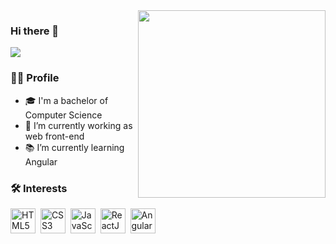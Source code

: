<img align="right" src="https://image.freepik.com/vetores-gratis/ilustracao-do-conceito-de-digitacao-de-codigo_114360-3581.jpg" width="300"/>

### Hi there 👋
![](https://komarev.com/ghpvc/?username=wellysonvie&color=green)
<!--
**wellysonvie/wellysonvie** is a ✨ _special_ ✨ repository because its `README.md` (this file) appears on your GitHub profile.
-->


### 👨‍💻 Profile
- 🎓 I'm a bachelor of Computer Science
- 🔭 I’m currently working as web front-end
- 📚 I’m currently learning Angular

### 🛠 Interests

<div>
    <img src="https://xesque.rocketseat.dev/platform/tech/html5.svg" width="40" title="HTML5">&nbsp;
    <img src="https://xesque.rocketseat.dev/platform/tech/css3.svg" width="40" title="CSS3">&nbsp;
    <img src="https://xesque.rocketseat.dev/platform/tech/javascript.svg" width="40" title="JavaScript">&nbsp;
    <img src="https://xesque.rocketseat.dev/platform/tech/reactjs.svg" width="40" title="ReactJS">&nbsp;
    <img src="https://xesque.rocketseat.dev/platform/tech/angularjs.svg" width="40" title="Angular">
</div>
<!-- <img height='172' src='https://github-readme-stats.vercel.app/api/top-langs/?username=wellysonvie&layout=compact&theme=light'> -->
